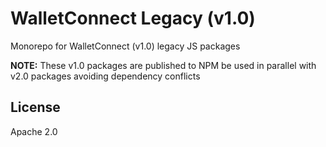 # WalletConnect Legacy (v1.0)

Monorepo for WalletConnect (v1.0) legacy JS packages

**NOTE:** These v1.0 packages are published to NPM be used in parallel with v2.0 packages avoiding dependency conflicts
## License

Apache 2.0
